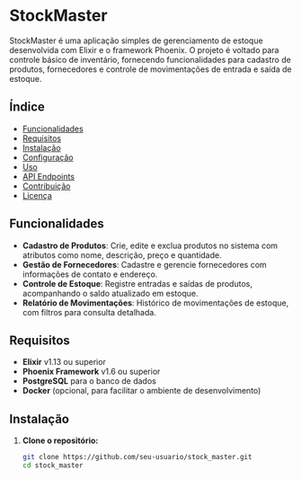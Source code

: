 # StockMaster

StockMaster é uma aplicação simples de gerenciamento de estoque desenvolvida com Elixir e o framework Phoenix. O projeto é voltado para controle básico de inventário, fornecendo funcionalidades para cadastro de produtos, fornecedores e controle de movimentações de entrada e saída de estoque.

## Índice

- [Funcionalidades](#funcionalidades)
- [Requisitos](#requisitos)
- [Instalação](#instalação)
- [Configuração](#configuração)
- [Uso](#uso)
- [API Endpoints](#api-endpoints)
- [Contribuição](#contribuição)
- [Licença](#licença)

## Funcionalidades

- **Cadastro de Produtos**: Crie, edite e exclua produtos no sistema com atributos como nome, descrição, preço e quantidade.
- **Gestão de Fornecedores**: Cadastre e gerencie fornecedores com informações de contato e endereço.
- **Controle de Estoque**: Registre entradas e saídas de produtos, acompanhando o saldo atualizado em estoque.
- **Relatório de Movimentações**: Histórico de movimentações de estoque, com filtros para consulta detalhada.

## Requisitos

- **Elixir** v1.13 ou superior
- **Phoenix Framework** v1.6 ou superior
- **PostgreSQL** para o banco de dados
- **Docker** (opcional, para facilitar o ambiente de desenvolvimento)

## Instalação

1. **Clone o repositório:**
   ```bash
   git clone https://github.com/seu-usuario/stock_master.git
   cd stock_master
